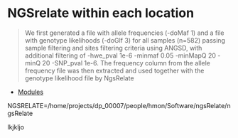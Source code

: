 
NGSrelate within each location
===========

>We first generated a file with allele frequencies (-doMaf 1) and a file with genotype likelihoods (-doGlf 3) for all samples (n=582) passing sample filtering and sites filtering criteria using ANGSD, with additional filtering of -hwe_pval 1e-6 -minmaf 0.05 -minMapQ 20 -minQ 20 -SNP_pval 1e-6. The frequency column from the allele frequency file was then extracted and used together with the genotype likelihood file by NgsRelate

  - [Modules](#modules)


NGSRELATE=/home/projects/dp_00007/people/hmon/Software/ngsRelate/ngsRelate

lkjkljo